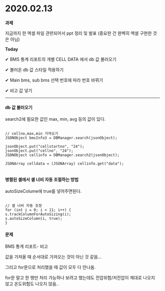 # 2020.02.13

**과제**

지금까지 한 엑셀 파일 관련되어서 ppt 정리 및 발표
(중요한 건 완벽히 엑셀 구현한 것은 아님)

**Today**

&#10004; BMS 통계 리포트의 개별 CELL DATA 에서 db 값 불러오기

&#10004; 불러온 db 값 스타일 적용하기

&#10004; Main bms, sub bms 선택 번호에 따라 번호 바뀌기

&#10004; 비고 값 넣기

---

#### db 값 불러오기

search2에 필요한 값인 max, min, avg 등의 값이 있다.

```

// cellno,max,min 가져오기
JSONObject bmsInfo3 = DBManager.search(jsonObject);

jsonObject.put("cellstartno", "24");
jsonObject.put("cellno", "24");
JSONObject cellinfo = DBManager.search2(jsonObject);

JSONArray celldata = (JSONArray) cellinfo.get("data");


```

#### 병렬된 셀에서 셀 너비 자동 조절하는 방법

autoSizeColume에 true를 넣어주면된다.

```

// 셀 너비 자동 조정
for (int i = 0; i < 11; i++) {
s.trackColumnForAutoSizing(i);
s.autoSizeColumn(i, true);
}

```

#### 문제

BMS 통계 리포트- 비고

값을 가져올 때 순서대로 가져오는 것이 아닌 것 같음...

그리고 for문으로 처리했을 때 값이 모두 다 안나옴.

for문 말고 한 행만 처리 가능하나 보려고 했는데도 전압위험/저전압이 제대로 나오지 않고 온도위험도 나오지 않음..
